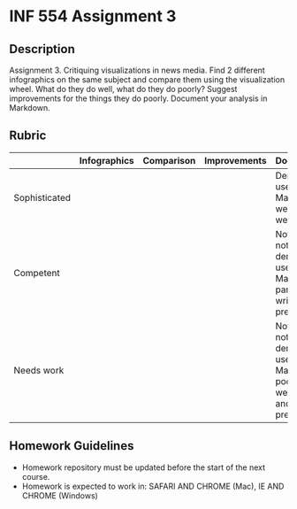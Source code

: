 # INF 554 Assignment 3

## Description 
Assignment 3. Critiquing visualizations in news media. Find 2 different infographics on the same subject and compare them using the visualization wheel. What do they do well, what do they do poorly? Suggest improvements for the things they do poorly. Document your analysis in Markdown.
## Rubric

| 	            | Infographics	| Comparison | Improvements | Documentation |
| ------------- | ------------- | ---------- | ------------ | ------------- |
| Sophisticated	|               |            |              | Demonstrated use of Markdown and well written and well presented |
| Competent	    |               |            |              | Not using or not demonstrated use of Markdown, parly well written and/or presented |
| Needs work	  |               |            |              | Not using or not demonstrated use of Markdown, poorly or not well written and/or presented |


## Homework Guidelines
- Homework repository must be updated before the start of the next course. 
- Homework is expected to work in: SAFARI AND CHROME (Mac), IE AND CHROME (Windows)
